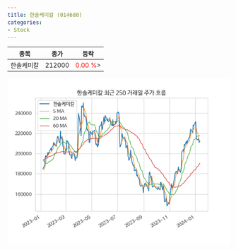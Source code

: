 ```yaml
---
title: 한솔케미칼 (014680)
categories:
- Stock
---
```


|종목|종가|등락|
|----|----|----|
|한솔케미칼|212000|<span style="color: red">0.00 %</span>>|

<!-- more -->

![014680](/assets/images/stock/014680.png)
